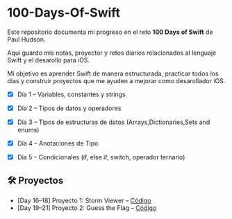 # 100-Days-Of-Swift
Este repositorio documenta mi progreso en el reto **100 Days of Swift** de Paul Hudson.

Aqui guardo mis notas, proyector y retos diarios relacionados al lenguaje Swift y el desarollo para iOS.

Mi objetivo es aprender Swift de manera estructurada, practicar todos los dias y construir proyectos que me
ayuden a mejorar como desarollador iOS.

- [x] Día 1 – Variables, constantes y strings  
- [x] Día 2 – Tipos de datos y operadores 
- [x] Día 3 – Tipos de estructuras de datos (Arrays,Dictionaries,Sets and enums)
- [x] Día 4 – Anotaciones de Tipo
- [x] Día 5 – Condicionales (if, else if, switch, operador ternario)

 




## 🛠️ Proyectos

- [Day 16–18] Proyecto 1: Storm Viewer – [Código](./Project1-StormViewer)  
- [Day 19–21] Proyecto 2: Guess the Flag – [Código](./Project2-GuessTheFlag)  


